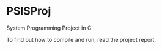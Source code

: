 # PSISProj

System Programming Project in C

To find out how to compile and run, read the project report.



